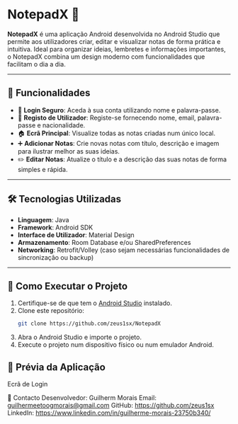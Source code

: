 # NotepadX 📝

**NotepadX** é uma aplicação Android desenvolvida no Android Studio que permite aos utilizadores criar, editar e visualizar notas de forma prática e intuitiva. Ideal para organizar ideias, lembretes e informações importantes, o NotepadX combina um design moderno com funcionalidades que facilitam o dia a dia.

---

## 🚀 Funcionalidades

- 🔐 **Login Seguro**: Aceda à sua conta utilizando nome e palavra-passe.  
- 📝 **Registo de Utilizador**: Registe-se fornecendo nome, email, palavra-passe e nacionalidade.  
- 🏠 **Ecrã Principal**: Visualize todas as notas criadas num único local.  
- ➕ **Adicionar Notas**: Crie novas notas com título, descrição e imagem para ilustrar melhor as suas ideias.  
- ✏️ **Editar Notas**: Atualize o título e a descrição das suas notas de forma simples e rápida.

---

## 🛠️ Tecnologias Utilizadas

- **Linguagem**: Java  
- **Framework**: Android SDK  
- **Interface de Utilizador**: Material Design  
- **Armazenamento**: Room Database e/ou SharedPreferences  
- **Networking**: Retrofit/Volley (caso sejam necessárias funcionalidades de sincronização ou backup)

---

## 📲 Como Executar o Projeto

1. Certifique-se de que tem o [Android Studio](https://developer.android.com/studio) instalado.  
2. Clone este repositório:  
   ```bash
   git clone https://github.com/zeus1sx/NotepadX
3. Abra o Android Studio e importe o projeto.
4. Execute o projeto num dispositivo físico ou num emulador Android.

## 🎨 Prévia da Aplicação

Ecrã de Login

📧 Contacto
Desenvolvedor: Guilherm Morais
Email: guilhermeetoogmorais@gmail.com
GitHub: https://github.com/zeus1sx
LinkedIn: https://www.linkedin.com/in/guilherme-morais-23750b340/
